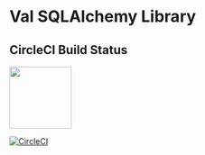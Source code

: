 # Val SQLAlchemy Library

## CircleCI Build Status
<a href="https://circleci.com/gh/trusttoken/val-sqlalchemy-lib"><img src="https://eng.trusttokenninja.com/circleci/val-sqlalchemy-lib/coverage-badge.svg?access_token=ziZ844IgMim4drvkFmVQoWFzv2ChP2zOQOAfQ9dZyd8" width="110"></a>

[![CircleCI](https://circleci.com/gh/trusttoken/val-sqlalchemy-lib.svg?style=svg&circle-token=7696e5cac1a12baed231f6c0a556447a27579d15)](https://circleci.com/gh/trusttoken/val-sqlalchemy-lib)
